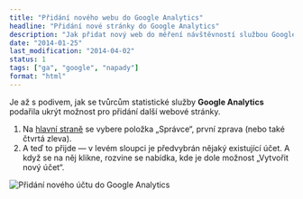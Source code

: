 ```yaml
---
title: "Přidání nového webu do Google Analytics"
headline: "Přidání nové stránky do Google Analytics"
description: "Jak přidat nový web do měření návštěvností službou Google Analytics."
date: "2014-01-25"
last_modification: "2014-04-02"
status: 1
tags: ["ga", "google", "napady"]
format: "html"
---
```


<p>Je až s podivem, jak se tvůrcům statistické služby <b>Google Analytics</b> podařila ukrýt možnost pro přidání další webové stránky.</p>

<ol>
  <li>Na <a href="https://www.google.com/analytics/web/">hlavní straně</a> se vybere položka „Správce“, první zprava (nebo také čtvrtá zleva).</li>
  <li>A teď to přijde — v levém sloupci je předvybrán nějaký existující účet. A když se na něj klikne, rozvine se nabídka, kde je dole možnost „Vytvořit nový účet“.</li>
</ol>

<p><img src="/files/pridat-google-analytics/pridat-novy-ucet2.png" alt="Přidání nového účtu do Google Analytics" class="border"></p>